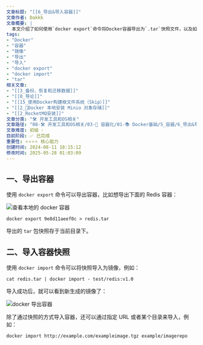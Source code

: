 ```yaml
---
文章标题: "[[6_导出&导入容器]]" 
文章作者: Dakkk
文章概要: |
  本文介绍了如何使用`docker export`命令将Docker容器导出为`.tar`快照文件，以及如何使用`docker import`命令将此快照导入为新的Docker镜像。同时简要提及了从URL导入镜像的方法。
tags:
- "Docker"
- "容器"
- "镜像"
- "导出"
- "导入"
- "docker export"
- "docker import"
- "tar"
相关文章:
- "[[3_备份、恢复和迁移数据]]"
- "[[0_导论]]"
- "[[15_使用Docker构建根文件系统（Skip）]]"
- "[[2_📕Docker 本地安装 Minio 对象存储]]"
- "[[2_RocketMQ安装]]"
文章分类: "🛠️ 开发工具和OS相关"
文章路径: "08-🛠️ 开发工具和OS相关/03-🐋 容器化/01-📚 Docker基础/5_容器/6_导出&导入容器.md"
文章难度: 初级 💧
目前阶段: ✅ 已完成
重要性: ⭐⭐⭐⭐ 核心能力
创建时间: 2024-08-11 18:15:12
修改时间: 2025-05-28 01:03:09
---
```


## 一、导出容器

使用 `docker export` 命令可以导出容器，比如想导出下面的 Redis 容器：

![查看本地的 docker 容器](https://img.quanxiaoha.com/quanxiaoha/165698500345714 "查看本地的 docker 容器")

```
docker export 9e8d11aeef0c > redis.tar
```

导出的 `tar` 包快照存于当前目录下。

## 二、导入容器快照

使用 `docker import` 命令可以将快照导入为镜像，例如：

```
cat redis.tar | docker import - test/redis:v1.0
```

导入成功后，就可以看到新生成的镜像了：

![docker 导出容器](https://img.quanxiaoha.com/quanxiaoha/165698582517092 "docker 导出容器")

除了通过快照的方式导入容器，还可以通过指定 URL 或者某个目录来导入，例如：

```
docker import http://example.com/exampleimage.tgz example/imagerepo
```